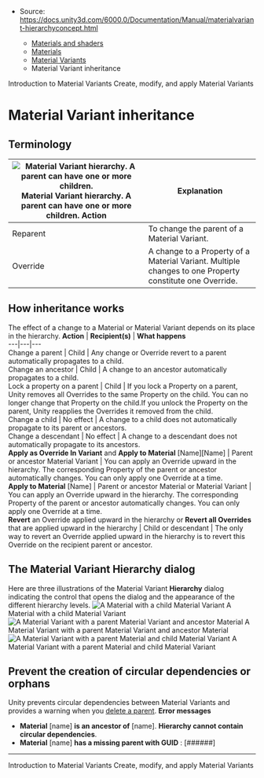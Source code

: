 * Source: https://docs.unity3d.com/6000.0/Documentation/Manual/materialvariant-hierarchyconcept.html

  * [Materials and shaders](https://docs.unity3d.com/6000.0/Documentation/Manual/materials-and-shaders.html)
  * [Materials](https://docs.unity3d.com/6000.0/Documentation/Manual/Materials.html)
  * [Material Variants](https://docs.unity3d.com/6000.0/Documentation/Manual/materialvariant-landingpage.html)
  * Material Variant inheritance


[](https://docs.unity3d.com/6000.0/Documentation/Manual/materialvariant-concept.html)
Introduction to Material Variants
[](https://docs.unity3d.com/6000.0/Documentation/Manual/materialvariant-tasks.html)
Create, modify, and apply Material Variants
# Material Variant inheritance
## Terminology
![Material Variant hierarchy. A parent can have one or more children.](https://docs.unity3d.com/6000.0/Documentation/uploads/Main/materialvariant-hierarchyconcept.png) Material Variant hierarchy. A parent can have one or more children. **Action** | **Explanation**  
---|---  
Reparent | To change the parent of a Material Variant.  
Override | A change to a Property of a Material Variant. Multiple changes to one Property constitute one Override.  
## How inheritance works
The effect of a change to a Material or Material Variant depends on its place in the hierarchy.
**Action** | **Recipient(s)** | **What happens**  
---|---|---  
Change a parent | Child | Any change or Override revert to a parent automatically propagates to a child.  
Change an ancestor | Child | A change to an ancestor automatically propagates to a child.  
Lock a property on a parent | Child | If you lock a Property on a parent, Unity removes all Overrides to the same Property on the child. You can no longer change that Property on the child.If you unlock the Property on the parent, Unity reapplies the Overrides it removed from the child.  
Change a child | No effect | A change to a child does not automatically propagate to its parent or ancestors.  
Change a descendant | No effect | A change to a descendant does not automatically propagate to its ancestors.  
**Apply as Override In Variant** and **Apply to Material** [Name][Name] | Parent or ancestor Material Variant | You can apply an Override upward in the hierarchy. The corresponding Property of the parent or ancestor automatically changes. You can only apply one Override at a time.  
**Apply to Material** [Name] | Parent or ancestor Material or Material Variant | You can apply an Override upward in the hierarchy. The corresponding Property of the parent or ancestor automatically changes. You can only apply one Override at a time.  
**Revert** an Override applied upward in the hierarchy or **Revert all Overrides** that are applied upward in the hierarchy | Child or descendant | The only way to revert an Override applied upward in the hierarchy is to revert this Override on the recipient parent or ancestor.  
## The Material Variant Hierarchy dialog
Here are three illustrations of the Material Variant **Hierarchy** dialog indicating the control that opens the dialog and the appearance of the different hierarchy levels.
![A Material with a child Material Variant](https://docs.unity3d.com/6000.0/Documentation/uploads/Main/matlvariant-hierarchy-materialwithchild.png) A Material with a child Material Variant ![A Material Variant with a parent Material Variant and ancestor Material](https://docs.unity3d.com/6000.0/Documentation/uploads/Main/matlvariant-hierarchy-onlyancestors.png) A Material Variant with a parent Material Variant and ancestor Material ![A Material Variant with a parent Material and child Material Variant](https://docs.unity3d.com/6000.0/Documentation/uploads/Main/matlvariant-hierarchy-ancestorandchild.png) A Material Variant with a parent Material and child Material Variant
## Prevent the creation of circular dependencies or orphans
Unity prevents circular dependencies between Material Variants and provides a warning when you [delete a parent](https://docs.unity3d.com/6000.0/Documentation/Manual/materialvariant-tasks.html#deletematerialvariant).
**Error messages**
  * **Material** [name] **is an ancestor of** [name]. **Hierarchy cannot contain circular dependencies**.
  * **Material** [name] **has a missing parent with GUID** : [######]


* * *
[](https://docs.unity3d.com/6000.0/Documentation/Manual/materialvariant-concept.html)
Introduction to Material Variants
[](https://docs.unity3d.com/6000.0/Documentation/Manual/materialvariant-tasks.html)
Create, modify, and apply Material Variants
